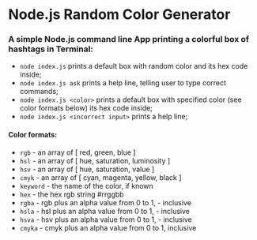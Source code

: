 # Node.js Random Color Generator

### A simple Node.js command line App printing a colorful box of hashtags in Terminal:
- `node index.js` prints a default box with random color and its hex code inside;
- `node index.js ask` prints a help line, telling user to type correct commands;
- `node index.js <color>` prints a default box with specified color (see color formats below) its hex code inside;
- `node index.js <incorrect input>` prints a help line;


#### Color formats:
- `rgb` - an array of [ red, green, blue ]
- `hsl` - an array of [ hue, saturation, luminosity ]
- `hsv` - an array of [ hue, saturation, value ]
- `cmyk` - an array of [ cyan, magenta, yellow, black ]
- `keyword` - the name of the color, if known
- `hex` - the hex rgb string #rrggbb
- `rgba` - rgb plus an alpha value from 0 to 1, - inclusive
- `hsla` - hsl plus an alpha value from 0 to 1, - inclusive
- `hsva` - hsv plus an alpha value from 0 to 1, - inclusive
- `cmyka` - cmyk plus an alpha value from 0 to 1, inclusive